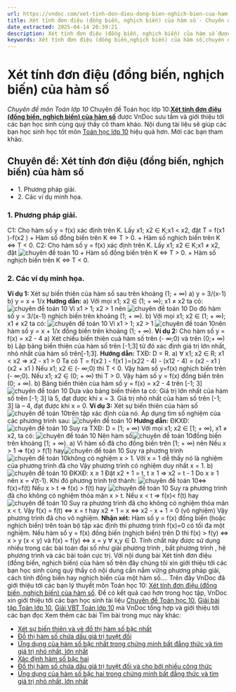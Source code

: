 ```yaml
---
url: https://vndoc.com/xet-tinh-don-dieu-dong-bien-nghich-bien-cua-ham-so-186647
title: Xét tính đơn điệu (đồng biến, nghịch biến) của hàm số - Chuyên đề môn Toán lớp 10 - VnDoc.com
date_extracted: 2025-04-14 20:39:21
description: Xét tính đơn điệu (đồng biến, nghịch biến) của hàm số được VnDoc sưu tầm và giới thiệu các bài chuyên đề môn Toán học lớp 10 tới các bạn học sinh và quý thầy cô tham khảo
keywords: Xét tính đơn điệu (đồng biến,nghịch biến) của hàm số,chuyên đề Xét tính đơn điệu (đồng biến,nghịch biến) của hàm số,giải toán 10,giải bài tập toán học 10,để học tốt môn toán lớp 10,chuyên đề toán lớp 10,chuyên đề toán học 10,trắc nghiệm Xét tính đơn điệu (đồng biến,nghịch biến) của hàm số
---
```


# Xét tính đơn điệu \(đồng biến, nghịch biến\) của hàm số
 _Chuyên đề môn Toán lớp 10_
Chuyên đề Toán học lớp 10:[**Xét tính đơn điệu \(đồng biến, nghịch biến\) của hàm số**](<https://vndoc.com/xet-tinh-don-dieu-dong-bien-nghich-bien-cua-ham-so-186647>) được VnDoc sưu tầm và giới thiệu tới các bạn học sinh cùng quý thầy cô tham khảo. Nội dung tài liệu sẽ giúp các bạn học sinh học tốt môn [Toán học lớp 10](<https://vndoc.com/toan-lop10>) hiệu quả hơn. Mời các bạn tham khảo.
## Chuyên đề: Xét tính đơn điệu \(đồng biến, nghịch biến\) của hàm số
  * 1\. Phương pháp giải.
  * 2\. Các ví dụ minh họa.

### 1\. Phương pháp giải.
C1: Cho hàm số y = f\(x\) xác định trên K. Lấy x1; x2 ∈ K;x1 < x2, đặt T = f\(x1 \)-f\(x2 \)
\+ Hàm số đồng biến trên K ⇔ T > 0.
\+ Hàm số nghịch biến trên K ⇔ T < 0.
C2: Cho hàm số y = f\(x\) xác định trên K. Lấy x1; x2 ∈ K;x1 ≠ x2, đặt ![chuyên đề toán 10](https://i.vdoc.vn/data/image/2019/10/24/xet-tinh-don-dieu-dong-bien-nghich-bien-cua-ham-so.png)
\+ Hàm số đồng biến trên K ⇔ T > 0.
\+ Hàm số nghịch biến trên K ⇔ T < 0.
### 2\. Các ví dụ minh họa.
**Ví dụ 1:** Xét sự biến thiên của hàm số sau trên khoảng \(1; + ∞\)
a\) y = 3/\(x-1\)
b\) y = x + 1/x
**Hướng dẫn:**
a\) Với mọi x1; x2 ∈ \(1; + ∞\); x1 ≠ x2 ta có:
![chuyên đề toán 10](https://i.vdoc.vn/data/image/2019/10/24/xet-tinh-don-dieu-dong-bien-nghich-bien-cua-ham-so-1.png)
Vì x1 > 1; x2 > 1 nên
![chuyên đề toán 10](https://i.vdoc.vn/data/image/2019/10/24/xet-tinh-don-dieu-dong-bien-nghich-bien-cua-ham-so-2.png)
Do đó hàm số y = 3/\(x-1\) nghịch biến trên khoảng \(1; + ∞\).
b\) Với mọi x1; x2 ∈ \(1; + ∞\); x1 ≠ x2 ta có:
![chuyên đề toán 10](https://i.vdoc.vn/data/image/2019/10/24/xet-tinh-don-dieu-dong-bien-nghich-bien-cua-ham-so-3.png)
Vì x1 > 1; x2 > 1
![chuyên đề toán 10](https://i.vdoc.vn/data/image/2019/10/24/xet-tinh-don-dieu-dong-bien-nghich-bien-cua-ham-so-4.png)nên hàm số y = x + 1/x đồng biến trên khoảng \(1; + ∞\).
**Ví dụ 2:** Cho hàm số y = f\(x\) = x2 \- 4
a\) Xét chiều biến thiên cuả hàm số trên \(- ∞;0\) và trên \(0;+ ∞\)
b\) Lập bảng biến thiên của hàm số trên \[-1;3\] từ đó xác định giá trị lớn nhất, nhỏ nhất của hàm số trên\[-1;3\].
**Hướng dẫn:**
TXĐ: D = R.
a\) ∀ x1; x2 ∈ R; x1 < x2 ⇒ x2 \- x1 > 0
Ta có T = f\(x2 \) - f\(x1 \)=\(x22 \- 4\) - \(x12 \- 4\) = \(x2 \- x1 \)\(x2 \+ x1 \)
Nếu x1; x2 ∈ \(- ∞;0\) thì T < 0\. Vậy hàm số y=f\(x\) nghịch biến trên \(- ∞;0\).
Nếu x1; x2 ∈ \(0; + ∞\) thì T > 0\. Vậy hàm số y = f\(x\) đồng biến trên \(0; + ∞\).
b\) Bảng biến thiên của hàm số y = f\(x\) = x2 \- 4 trên \[-1; 3\]
![chuyên đề toán 10](https://i.vdoc.vn/data/image/2019/10/24/xet-tinh-don-dieu-dong-bien-nghich-bien-cua-ham-so-5.png)
Dựa vào bảng biến thiên ta có:
Giá trị lớn nhất của hàm số trên \[-1; 3\] là 5, đạt được khi x = 3.
Giá trị nhỏ nhất của hàm số trên \[-1; 3\] là – 4, đạt được khi x = 0.
**Ví dụ 3:** Xét sự biến thiên của hàm số![chuyên đề toán 10](https://i.vdoc.vn/data/image/2019/10/24/xet-tinh-don-dieu-dong-bien-nghich-bien-cua-ham-so-6.png)trên tập xác định của nó.
Áp dụng tìm số nghiệm của các phương trình sau:
![chuyên đề toán 10](https://i.vdoc.vn/data/image/2019/10/24/xet-tinh-don-dieu-dong-bien-nghich-bien-cua-ham-so-7.png)
**Hướng dẫn:**
ĐKXĐ:![chuyên đề toán 10](https://i.vdoc.vn/data/image/2019/10/24/xet-tinh-don-dieu-dong-bien-nghich-bien-cua-ham-so-8.png)
Suy ra TXĐ: D = \[1; + ∞\)
Với mọi x1; x2 ∈ \[1; + ∞\), x1 ≠ x2, ta có:
![chuyên đề toán 10](https://i.vdoc.vn/data/image/2019/10/24/xet-tinh-don-dieu-dong-bien-nghich-bien-cua-ham-so-9.png)
Nên hàm số![chuyên đề toán 10](https://i.vdoc.vn/data/image/2019/10/24/xet-tinh-don-dieu-dong-bien-nghich-bien-cua-ham-so-10.png)đồng biến trên khoảng \[1; + ∞\).
a\) Vì hàm số đã cho đồng biến trên \[1; + ∞\) nên
Nếu x > 1 ⇒ f\(x\) > f\(1\) hay![chuyên đề toán 10](https://i.vdoc.vn/data/image/2019/10/24/xet-tinh-don-dieu-dong-bien-nghich-bien-cua-ham-so-11.png)
Suy ra phương trình![chuyên đề toán 10](https://i.vdoc.vn/data/image/2019/10/24/xet-tinh-don-dieu-dong-bien-nghich-bien-cua-ham-so-12.png)không có nghiệm x > 1.
Với x = 1 dễ thấy nó là nghiệm của phương trình đã cho
Vậy phương trình có nghiệm duy nhất x = 1.
b\)![chuyên đề toán 10](https://i.vdoc.vn/data/image/2019/10/24/xet-tinh-don-dieu-dong-bien-nghich-bien-cua-ham-so-13.png)
ĐKXĐ: x ≥ 1
Đặt x2 \+ 1 = t, t ≥ 1 ⇒ x2 = t - 1
Do x ≥ 1 nên x = √\(t-1\). Khi đó phương trình trở thành:
![chuyên đề toán 10](https://i.vdoc.vn/data/image/2019/10/24/xet-tinh-don-dieu-dong-bien-nghich-bien-cua-ham-so-14.png)⇔ f\(x\)=f\(t\)
Nếu x > t ⇒ f\(x\) > f\(t\) hay
![chuyên đề toán 10](https://i.vdoc.vn/data/image/2019/10/24/xet-tinh-don-dieu-dong-bien-nghich-bien-cua-ham-so-15.png)
Suy ra phương trình đã cho không có nghiệm thỏa mãn x > t.
Nếu x < t ⇒ f\(x\)< f\(t\) hay
![chuyên đề toán 10](https://i.vdoc.vn/data/image/2019/10/24/xet-tinh-don-dieu-dong-bien-nghich-bien-cua-ham-so-16.png)
Suy ra phương trình đã cho không có nghiệm thỏa mãn x < t.
Vậy f\(x\) = f\(t\) ⇔ x = t hay x2 \+ 1 = x ⇔ x2 \- x + 1 = 0 \(vô nghiệm\)
Vậy phương trình đã cho vô nghiệm.
**Nhận xét:**
Hàm số y = f\(x\) đồng biến \(hoặc nghịch biến\) trên toàn bộ tập xác định thì phương trình f\(x\)=0 có tối đa một nghiệm.
Nếu hàm số y = f\(x\) đồng biến \(nghịch biến\) trên D thì f\(x\) > f\(y\) ⇔ x > y \(x < y\) và f\(x\) = f\(y\) ⇔ x = y ∀ x,y ∈ D. Tính chất này được sử dụng nhiều trong các bài toán đại số như giải phương trình , bất phương trình , hệ phương trình và các bài toán cực trị.
Với nội dung bài Xét tính đơn điệu \(đồng biến, nghịch biến\) của hàm số trên đây chúng tôi xin giới thiệu tới các bạn học sinh cùng quý thầy cô nội dung cần nắm vững phương pháp giải, cách tính đồng biến hay nghịch biến của một hàm số....
Trên đây VnDoc đã giới thiệu tới các bạn lý thuyết môn Toán học 10: [Xét tính đơn điệu \(đồng biến, nghịch biến\) của hàm số](<https://vndoc.com/xet-tinh-don-dieu-dong-bien-nghich-bien-cua-ham-so-186647>). Để có kết quả cao hơn trong học tập, VnDoc xin giới thiệu tới các bạn học sinh tài liệu [Chuyên đề Toán học 10](<https://vndoc.com/chuyen-de-toan10>), [Giải bài tập Toán lớp 10](<https://vndoc.com/giai-toan-lop10>), [Giải VBT Toán lớp 10](<https://vndoc.com/giai-vo-bt-toan10>) mà VnDoc tổng hợp và giới thiệu tới các bạn đọc
Xem thêm các bài Tìm bài trong mục này khác:
  * [Xét sự biến thiên và vẽ đồ thị hàm số bậc nhất](</xet-su-bien-thien-va-ve-do-thi-ham-so-bac-nhat-186652>)
  * [Đồ thị hàm số chứa dấu giá trị tuyệt đối](</do-thi-ham-so-chua-dau-gia-tri-tuyet-doi-186654>)
  * [Ứng dụng của hàm số bậc nhất trong chứng minh bất đẳng thức và tìm giá trị nhỏ nhất, lớn nhất](</ung-dung-cua-ham-so-bac-nhat-trong-chung-minh-bat-dang-thuc-va-tim-gia-tri-nho-nhat-lon-nhat-186655>)
  * [Xác định hàm số bậc hai](</xac-dinh-ham-so-bac-hai-186721>)
  * [Đồ thị hàm số chứa dấu giá trị tuyệt đối và cho bởi nhiều công thức](</do-thi-ham-so-chua-dau-gia-tri-tuyet-doi-va-cho-boi-nhieu-cong-thuc-186653>)
  * [Ứng dụng của hàm số bậc hai trong chứng minh bất đẳng thức và tìm giá trị nhỏ nhất, lớn nhất](</ung-dung-cua-ham-so-bac-hai-trong-chung-minh-bat-dang-thuc-va-tim-gia-tri-nho-nhat-lon-nhat-186724>)

